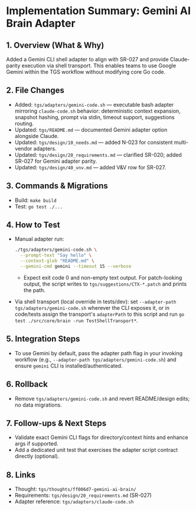 # Implementation Summary: Gemini AI Brain Adapter

## 1. Overview (What & Why)
Added a Gemini CLI shell adapter to align with SR-027 and provide Claude-parity execution via shell transport. This enables teams to use Google Gemini within the TGS workflow without modifying core Go code.

## 2. File Changes
- Added: `tgs/adapters/gemini-code.sh` — executable bash adapter mirroring `claude-code.sh` behavior: deterministic context expansion, snapshot hashing, prompt via stdin, timeout support, suggestions routing.
- Updated: `tgs/README.md` — documented Gemini adapter option alongside Claude.
- Updated: `tgs/design/10_needs.md` — added N-023 for consistent multi-vendor adapters.
- Updated: `tgs/design/20_requirements.md` — clarified SR-020; added SR-027 for Gemini adapter parity.
- Updated: `tgs/design/40_vnv.md` — added V&V row for SR-027.

## 3. Commands & Migrations
- Build: `make build`
- Test: `go test ./...`

## 4. How to Test
- Manual adapter run:
  ```bash
  ./tgs/adapters/gemini-code.sh \
    --prompt-text "Say hello" \
    --context-glob "README.md" \
    --gemini-cmd gemini --timeout 15 --verbose
  ```
  - Expect exit code 0 and non-empty text output. For patch-looking output, the script writes to `tgs/suggestions/CTX-*.patch` and prints the path.

- Via shell transport (local override in tests/dev): set `--adapter-path tgs/adapters/gemini-code.sh` wherever the CLI exposes it, or in code/tests assign the transport's `adapterPath` to this script and run `go test ./src/core/brain -run TestShellTransport*`.

## 5. Integration Steps
- To use Gemini by default, pass the adapter path flag in your invoking workflow (e.g., `--adapter-path tgs/adapters/gemini-code.sh`) and ensure `gemini` CLI is installed/authenticated.

## 6. Rollback
- Remove `tgs/adapters/gemini-code.sh` and revert README/design edits; no data migrations.

## 7. Follow-ups & Next Steps
- Validate exact Gemini CLI flags for directory/context hints and enhance args if supported.
- Add a dedicated unit test that exercises the adapter script contract directly (optional).

## 8. Links
- Thought: `tgs/thoughts/ff006d7-gemini-ai-brain/`
- Requirements: `tgs/design/20_requirements.md` (SR-027)
- Adapter reference: `tgs/adapters/claude-code.sh`
